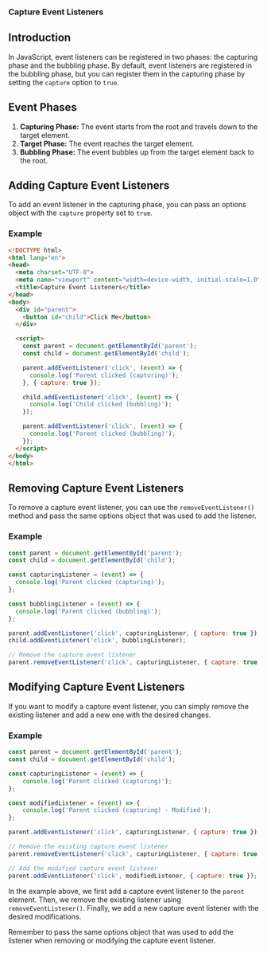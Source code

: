 ### Capture Event Listeners

## Introduction

In JavaScript, event listeners can be registered in two phases: the capturing phase and the bubbling phase. By default, event listeners are registered in the bubbling phase, but you can register them in the capturing phase by setting the `capture` option to `true`.

## Event Phases

1. **Capturing Phase:** The event starts from the root and travels down to the target element.
2. **Target Phase:** The event reaches the target element.
3. **Bubbling Phase:** The event bubbles up from the target element back to the root.

## Adding Capture Event Listeners

To add an event listener in the capturing phase, you can pass an options object with the `capture` property set to `true`.

### Example

```html
<!DOCTYPE html>
<html lang="en">
<head>
  <meta charset="UTF-8">
  <meta name="viewport" content="width=device-width, initial-scale=1.0">
  <title>Capture Event Listeners</title>
</head>
<body>
  <div id="parent">
    <button id="child">Click Me</button>
  </div>

  <script>
    const parent = document.getElementById('parent');
    const child = document.getElementById('child');

    parent.addEventListener('click', (event) => {
      console.log('Parent clicked (capturing)');
    }, { capture: true });

    child.addEventListener('click', (event) => {
      console.log('Child clicked (bubbling)');
    });

    parent.addEventListener('click', (event) => {
      console.log('Parent clicked (bubbling)');
    });
  </script>
</body>
</html>
```

## Removing Capture Event Listeners

To remove a capture event listener, you can use the `removeEventListener()` method and pass the same options object that was used to add the listener.

### Example

```javascript
const parent = document.getElementById('parent');
const child = document.getElementById('child');

const capturingListener = (event) => {
  console.log('Parent clicked (capturing)');
};

const bubblingListener = (event) => {
  console.log('Parent clicked (bubbling)');
};

parent.addEventListener('click', capturingListener, { capture: true });
child.addEventListener('click', bubblingListener);

// Remove the capture event listener
parent.removeEventListener('click', capturingListener, { capture: true });
```

## Modifying Capture Event Listeners

If you want to modify a capture event listener, you can simply remove the existing listener and add a new one with the desired changes.

### Example

```javascript
const parent = document.getElementById('parent');
const child = document.getElementById('child');

const capturingListener = (event) => {
    console.log('Parent clicked (capturing)');
};

const modifiedListener = (event) => {
    console.log('Parent clicked (capturing) - Modified');
};

parent.addEventListener('click', capturingListener, { capture: true });

// Remove the existing capture event listener
parent.removeEventListener('click', capturingListener, { capture: true });

// Add the modified capture event listener
parent.addEventListener('click', modifiedListener, { capture: true });
```

In the example above, we first add a capture event listener to the `parent` element. Then, we remove the existing listener using `removeEventListener()`. Finally, we add a new capture event listener with the desired modifications.

Remember to pass the same options object that was used to add the listener when removing or modifying the capture event listener.


